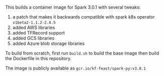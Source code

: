 This builds a container image for Spark 3.0.1 with several tweaks:

1. a patch that makes it backwards compatible with spark k8s operator `v1beta2-1.1.2-2.4.5`
2. added AWS libraries
3. added TFRecord support
4. added GCS libraries
5. added Azure blob storage libraries

To build from scratch, first run `build.sh` to build the base image then build the Dockerfile in this repository.

The image is publicly available as `gcr.io/kf-feast/spark-py:v3.0.1`
